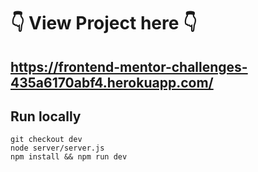 # 👇 View Project here 👇  
## https://frontend-mentor-challenges-435a6170abf4.herokuapp.com/

## Run locally
```
git checkout dev
node server/server.js
npm install && npm run dev
```

